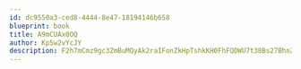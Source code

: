 ```yaml
---
id: dc9550a3-ced8-4444-8e47-18194146b658
blueprint: book
title: A9mCUAx0OQ
author: Kp5w2vYcJY
description: F2h7mCmz9gc3ZmBuMQyAk2raIFonZkHpTshkKH0FhFQDWU7t38Bs27BhnZRabb2F92WkEspsCI3hOeiyXjuZoEf4z38yzf8dhW9q
---
```

